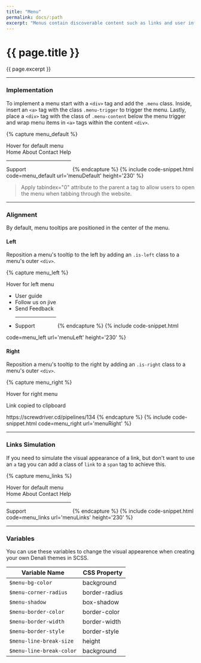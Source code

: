 ```yaml
---
title: "Menu"
permalink: docs/:path
excerpt: "Menus contain discoverable content such as links and user information. They can be aligned to the left or the right."
---
```


# {{ page.title }}

{{ page.excerpt }}

---

### Implementation

To implement a menu start with a `<div>` tag and add the `.menu` class. Inside, insert an `<a>` tag with the class `.menu-trigger` to trigger the menu. Lastly, place a `<div>` tag with the class of `.menu-content` below the menu trigger and wrap menu items in `<a>` tags within the content `<div>`.

{% capture menu_default %}

<!-- Inline block is added due to the component inheriting the display block. -->
<div class="menu" style="display:inline-block;">
    <a class="menu-trigger">Hover for default menu</a>
    <div class="menu-content">
        <a>Home</a>
        <a>About</a>
        <a>Contact</a>
        <a>Help</a>
        <hr>
        <a>Support</a>
    </div>
</div>
{% endcapture %}
{% include code-snippet.html code=menu_default url='menuDefault' height='230' %}

<blockquote class="accessible">Apply <span class="chips has-bg-grey-100 is-red-500 is-mono">tabindex="0"</span> attribute to the parent a tag to allow users to open the menu when tabbing through the website.</blockquote>

---

### Alignment

By default, menu tooltips are positioned in the center of the menu.

#### Left

Reposition a menu&#39;s tooltip to the left by adding an `.is-left` class to a menu&#39;s outer `<div>`.

{% capture menu_left %}

<!-- Inline block is added due to the component inheriting the display block. -->
<div class="menu is-left" style="display:inline-block;">
    <a class="menu-trigger">Hover for left menu</a>
    <div class="menu-content">
        <ul>
            <li><a>User guide</a></li>
            <li><a>Follow us on jive</a></li>
            <li><a>Send Feedback</a></li>
            <hr>
            <li><a>Support</a></li>
        </ul>
    </div>
</div>
{% endcapture %}
{% include code-snippet.html code=menu_left url='menuLeft' height='230' %}

#### Right

Reposition a menu&#39;s tooltip to the right by adding an `.is-right` class to a menu&#39;s outer `<div>`.

{% capture menu_right %}

<!-- Inline block is added due to the component inheriting the display block. -->
<div class="menu is-right" style="display:inline-block;">
  <a class="menu-trigger">Hover for right menu</a>
  <div class="menu-content">
    <p class="is-bold">Link copied to clipboard</p>
    <a class="is-small is-sub">https://screwdriver.cd/pipelines/134 <i class="d-icon d-external is-extrasmall"></i></a>
  </div>
</div>
{% endcapture %}
{% include code-snippet.html code=menu_right url='menuRight' %}

---

### Links Simulation

If you need to simulate the visual appearance of a link, but don't want to use an `a` tag you can add a class of `link` to a `span` tag to achieve this.

{% capture menu_links %}

<!-- Inline block is added due to the component inheriting the display block. -->
<div class="menu" style="display:inline-block;">
    <a class="menu-trigger">Hover for default menu</a>
    <div class="menu-content">
        <span class="link">Home</span>
        <span class="link">About</span>
        <span class="link">Contact</span>
        <span class="link">Help</span>
        <hr>
        <span class="link">Support</span>
    </div>
</div>
{% endcapture %}
{% include code-snippet.html code=menu_links url='menuLinks' height='230' %}

---

### Variables

You can use these variables to change the visual appearence when creating your own Denali themes in SCSS.

| Variable Name            | CSS Property  |
| ------------------------ | ------------- |
| `$menu-bg-color`         | background    |
| `$menu-corner-radius`    | border-radius |
| `$menu-shadow`           | box-shadow    |
| `$menu-border-color`     | border-color  |
| `$menu-border-width`     | border-width  |
| `$menu-border-style`     | border-style  |
| `$menu-line-break-size`  | height        |
| `$menu-line-break-color` | background    |
